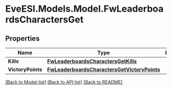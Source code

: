 # EveESI.Models.Model.FwLeaderboardsCharactersGet

## Properties

Name | Type | Description | Notes
------------ | ------------- | ------------- | -------------
**Kills** | [**FwLeaderboardsCharactersGetKills**](FwLeaderboardsCharactersGetKills.md) |  | 
**VictoryPoints** | [**FwLeaderboardsCharactersGetVictoryPoints**](FwLeaderboardsCharactersGetVictoryPoints.md) |  | 

[[Back to Model list]](../README.md#documentation-for-models) [[Back to API list]](../README.md#documentation-for-api-endpoints) [[Back to README]](../README.md)

